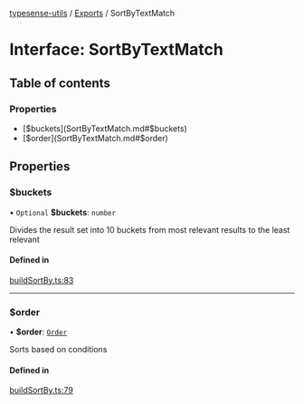 [typesense-utils](../README.md) / [Exports](../modules.md) / SortByTextMatch

# Interface: SortByTextMatch

## Table of contents

### Properties

- [$buckets](SortByTextMatch.md#$buckets)
- [$order](SortByTextMatch.md#$order)

## Properties

### $buckets

• `Optional` **$buckets**: `number`

Divides the result set into 10 buckets from most relevant results to the least relevant

#### Defined in

[buildSortBy.ts:83](https://github.com/igrek8/typesense-utils/blob/f98f4b8/src/buildSortBy.ts#L83)

___

### $order

• **$order**: [`Order`](../enums/Order.md)

Sorts based on conditions

#### Defined in

[buildSortBy.ts:79](https://github.com/igrek8/typesense-utils/blob/f98f4b8/src/buildSortBy.ts#L79)
